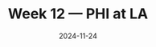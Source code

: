 ---
layout: game
title: Week 12 — PHI at LA
season: 2024
game_id: 2024_12_PHI_LA
week: 12
date: 2024-11-24
home_team: LA
away_team: PHI
final_home: 
final_away: 
pbp_url: /assets/data/pbp/2024/2024_12_PHI_LA.csv.gz
---